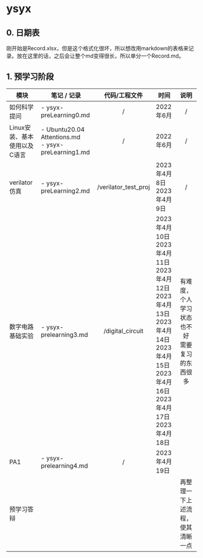 # ysyx

## 0. 日期表

刚开始是Record.xlsx，但是这个格式化很坏，所以想改用markdown的表格来记录。放在这里的话，之后会让整个md变得很长，所以单分一个Record.md。

## 1. 预学习阶段

| 模块                         | 笔记 / 记录                                             |    代码/工程文件    | 时间                                                                                                                                                                  |                        说明                        |
| ---------------------------- | ------------------------------------------------------- | :------------------: | --------------------------------------------------------------------------------------------------------------------------------------------------------------------- | :------------------------------------------------: |
| 如何科学提问                 | - ysyx-preLearning0.md                                  |          /          | 2022年6月                                                                                                                                                             |                         /                         |
| Linux安装、基本使用以及C语言 | - Ubuntu20.04 Attentions.md<br />- ysyx-preLearning1.md |          /          | 2022年6月                                                                                                                                                             |                         /                         |
| verilator仿真                | - ysyx-preLearning2.md                                  | /verilator_test_proj | 2023年4月8日<br />2023年4月9日                                                                                                                                        |                         /                         |
| 数字电路基础实验             | - ysyx-prelearning3.md                                  |   /digital_circuit   | 2023年4月10日<br />2023年4月11日<br />2023年4月12日<br />2023年4月13日<br />2023年4月14日<br />2023年4月15日<br />2023年4月16日<br />2023年4月17日<br />2023年4月18日 | 有难度，个人学习状态也不好<br />需要复习的东西很多 |
| PA1                          | - ysyx-prelearning4.md                                  |          /          | 2023年4月19日                                                                                                                                                         |                                                    |
| 预学习答辩                   |                                                         |                      |                                                                                                                                                                       |          再整理一下上述流程，使其清晰一点          |
